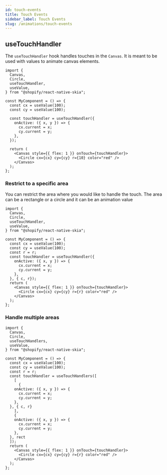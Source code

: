 ```yaml
---
id: touch-events
title: Touch Events
sidebar_label: Touch Events
slug: /animations/touch-events
---
```


## useTouchHandler

The `useTouchHandler` hook handles touches in the `Canvas`.
It is meant to be used with values to animate canvas elements.

```tsx twoslash
import {
  Canvas,
  Circle,
  useTouchHandler,
  useValue,
} from "@shopify/react-native-skia";

const MyComponent = () => {
  const cx = useValue(100);
  const cy = useValue(100);

  const touchHandler = useTouchHandler({
    onActive: ({ x, y }) => {
      cx.current = x;
      cy.current = y;
    },
  });

  return (
    <Canvas style={{ flex: 1 }} onTouch={touchHandler}>
      <Circle cx={cx} cy={cy} r={10} color="red" />
    </Canvas>
  );
};
```

### Restrict to a specific area

You can restrict the area where you would like to handle the touch.
The area can be a rectangle or a circle and it can be an animation value

```tsx twoslash
import {
  Canvas,
  Circle,
  useTouchHandler,
  useValue,
} from "@shopify/react-native-skia";

const MyComponent = () => {
  const cx = useValue(100);
  const cy = useValue(100);
  const r = r;
  const touchHandler = useTouchHandler({
    onActive: ({ x, y }) => {
      cx.current = x;
      cy.current = y;
    },
  }, { c, r});
  return (
    <Canvas style={{ flex: 1 }} onTouch={touchHandler}>
      <Circle cx={cx} cy={cy} r={r} color="red" />
    </Canvas>
  );
};
```

### Handle multiple areas


```tsx twoslash
import {
  Canvas,
  Circle,
  useTouchHandlers,
  useValue,
} from "@shopify/react-native-skia";

const MyComponent = () => {
  const cx = useValue(100);
  const cy = useValue(100);
  const r = r;
  const touchHandler = useTouchHandlers([
    [
      {
    onActive: ({ x, y }) => {
      cx.current = x;
      cy.current = y;
    },
  }, { c, r}
    ],
    {
    onActive: ({ x, y }) => {
      cx.current = x;
      cy.current = y;
    },
  }, rect
  ]);
  return (
    <Canvas style={{ flex: 1 }} onTouch={touchHandler}>
      <Circle cx={cx} cy={cy} r={r} color="red" />
    </Canvas>
  );
};